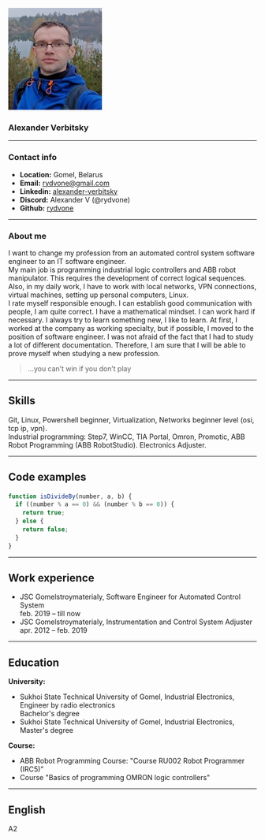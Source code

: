 ![avatar](image/avatar.jpg)
### Alexander Verbitsky
****
### Contact info  
+ **Location:**   Gomel, Belarus
+ **Email:**      rydvone@gmail.com
+ **Linkedin:**   [alexander-verbitsky](https://www.linkedin.com/in/alexander-verbitsky-67243921a/ 'linkedin')
+ **Discord:**	  Alexander V (@rydvone)	
+ **Github:**     [rydvone](https://github.com/rydvone)
****
### About me
I want to change my profession from an automated control system software engineer to an IT software engineer.  
My main job is programming industrial logic controllers and ABB robot manipulator. This requires the development of correct logical sequences.
Also, in my daily work, I have to work with local networks, VPN connections, virtual machines, setting up personal computers, Linux.  
I rate myself responsible enough. I can establish good communication with people, I am quite correct. I have a mathematical mindset. I can work hard if necessary.
I always try to learn something new, I like to learn. At first, I worked at the company as working specialty, but if possible, I moved to the position of software engineer. I was not afraid of the fact that I had to study a lot of different documentation. Therefore, I am sure that I will be able to prove myself when studying a new profession.  
 
> ...you can’t win if you don’t play
****
## Skills
Git, Linux, Powershell beginner, Virtualization, Networks beginner level (osi, tcp ip, vpn).  
Industrial programming: Step7, WinCC, TIA Portal, Omron, Promotic, ABB Robot Programming (ABB RobotStudio). Electronics Adjuster.
****
## Code examples
```javascript
function isDivideBy(number, a, b) {
  if ((number % a == 0) && (number % b == 0)) {
    return true;
  } else {
    return false;
  }
}
```
****
## Work experience
* JSC Gomelstroymaterialy, Software Engineer for Automated Control System  
feb. 2019 – till now
* JSC Gomelstroymaterialy, Instrumentation and Control System Adjuster  
apr. 2012 – feb. 2019
****
## Education 
**University:**  
  * Sukhoi State Technical University of Gomel, Industrial Electronics, Engineer by radio electronics  
  Bachelor's degree
  * Sukhoi State Technical University of Gomel, Industrial Electronics,  
  Master's degree  

**Course:**  
  * ABB Robot Programming Course: "Course RU002 Robot Programmer (IRC5)"
  * Course "Basics of programming OMRON logic controllers"
****
## English
A2